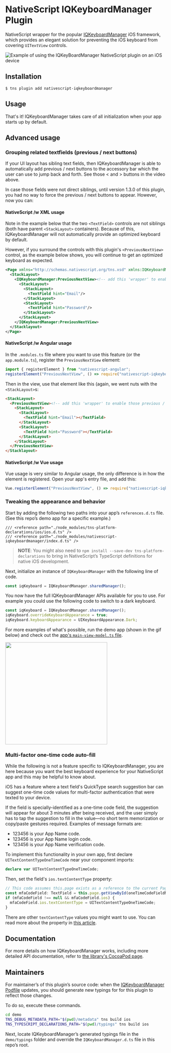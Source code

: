 # NativeScript IQKeyboardManager Plugin

NativeScript wrapper for the popular [IQKeyboardManager](https://cocoapods.org/pods/IQKeyboardManager) iOS framework, which provides an elegant solution for preventing the iOS keyboard from covering `UITextView` controls.

![Example of using the IQKeyBoardManager NativeScript plugin on an iOS device](screenshot.gif)

## Installation

```
$ tns plugin add nativescript-iqkeyboardmanager
```

## Usage

That's it! IQKeyboardManager takes care of all initialization when your app starts up by default.

## Advanced usage

### Grouping related textfields (previous / next buttons)
If your UI layout has sibling text fields, then IQKeyboardManager is able to automatically
add previous / next buttons to the accessory bar which the user can use to jump back and forth.
See those < and > buttons in the video above.

In case those fields were not direct siblings, until version 1.3.0 of this plugin, you had no way
to force the previous / next buttons to appear. However, now you can:

#### NativeScript /w XML usage
Note in the example below that the two `<TextField>` controls are not siblings (both have parent `<StackLayout>` containers). Because of this, IQKeyboardManager will not automatically provide an optimized keyboard by default.

However, if you surround the controls with this plugin's `<PreviousNextView>` control, as the example below shows, you will continue to get an optimized keyboard as expected.

```xml
<Page xmlns="http://schemas.nativescript.org/tns.xsd" xmlns:IQKeyboardManager="nativescript-iqkeyboardmanager">
  <StackLayout>
    <IQKeyboardManager:PreviousNextView><!-- add this 'wrapper' to enable those previous / next buttons -->
      <StackLayout>
        <StackLayout>
          <TextField hint="Email"/>
        </StackLayout>
        <StackLayout>
          <TextField hint="Password"/>
        </StackLayout>
      </StackLayout>
    </IQKeyboardManager:PreviousNextView>
  </Stacklayout>
</Page>
```

#### NativeScript /w Angular usage
In the `.modules.ts` file where you want to use this feature (or the `app.module.ts`),
register the `PreviousNextView` element:

```typescript
import { registerElement } from "nativescript-angular";
registerElement("PreviousNextView", () => require("nativescript-iqkeyboardmanager").PreviousNextView);
```

Then in the view, use that element like this (again, we went nuts with the `<StackLayout>`s:

```html
<StackLayout>
  <PreviousNextView><!-- add this 'wrapper' to enable those previous / next buttons -->
    <StackLayout>
      <StackLayout>
        <TextField hint="Email"></TextField>
      </StackLayout>
      <StackLayout>
        <TextField hint="Password"></TextField>
      </StackLayout>
    </StackLayout>
  </PreviousNextView>
</Stacklayout>
```

#### NativeScript /w Vue usage
Vue usage is very similar to Angular usage, the only difference is in how the element is registered. Open your app's entry file, and add this:

```javascript
Vue.registerElement("PreviousNextView", () => require("nativescript-iqkeyboardmanager"). PreviousNextView)
```

### Tweaking the appearance and behavior

Start by adding the following two paths into your app’s `references.d.ts` file. (See this repo’s demo app for a specific example.)

```
/// <reference path="./node_modules/tns-platform-declarations/ios/ios.d.ts" />
/// <reference path="./node_modules/nativescript-iqkeyboardmanager/index.d.ts" />
```

> **NOTE**: You might also need to `npm install --save-dev tns-platform-declarations` to bring in NativeScript’s TypeScript definitions for native iOS development.

Next, initialize an instance of `IQKeyboardManager` with the following line of code.

```typescript
const iqKeyboard = IQKeyboardManager.sharedManager();
```

You now have the full IQKeyboardManager APIs available for you to use. For example you could use the following code to switch to a dark keyboard.

```typescript
const iqKeyboard = IQKeyboardManager.sharedManager();
iqKeyboard.overrideKeyboardAppearance = true;
iqKeyboard.keyboardAppearance = UIKeyboardAppearance.Dark;
```

For more examples of what's possible, run the demo app (shown in the gif below) and check out the [app's `main-view-model.ts` file](demo/app/main-view-model.ts).

<img src="https://github.com/tjvantoll/nativescript-IQKeyboardManager/raw/master/demo.gif" width="320px"/>

### Multi-factor one-time code auto-fill

While the following is not a feature specific to IQKeyboardManager, you are here because you want the best keyboard experience for your NativeScript app and this may be helpful to know about.

iOS has a feature where a text field's QuickType search suggestion bar can suggest one-time code values for multi-factor authentication that were texted to your device.

If the field is specially-identified as a one-time code field, the suggestion will appear for about 3 minutes after being received, and the user simply has to tap the suggestion to fill in the value—no short term memorization or copy/paste gestures required. Examples of message formats are:
* 123456 is your App Name code.
* 123456 is your App Name login code.
* 123456 is your App Name verification code.

To implement this functionality in your own app, first declare `UITextContentTypeOneTimeCode` near your component imports:

```typescript
declare var UITextContentTypeOneTimeCode;
```

Then, set the field's `ios.textContentType` property:

```typescript
// This code assumes this.page exists as a reference to the current Page.
const mfaCodeField: TextField = this.page.getViewById(oneTimeCodeFieldName);
if (mfaCodeField !== null && mfaCodeField.ios) {
  mfaCodeField.ios.textContentType = UITextContentTypeOneTimeCode;
}
```

There are other `textContentType` values you might want to use. You can read more about the property in [this article](https://medium.com/developerinsider/ios12-password-autofill-automatic-strong-password-and-security-code-autofill-6e7db8da1810).

## Documentation

For more details on how IQKeyboardManager works, including more detailed API documentation, refer to [the library's CocoaPod page](https://cocoapods.org/pods/IQKeyboardManager).

## Maintainers

For maintainer’s of this plugin’s source code: when the [IQKeyboardManager Podfile](platforms/ios/Podfile) updates, you should generate new typings for for this plugin to reflect those changes.

To do so, execute these commands.

```bash
cd demo
TNS_DEBUG_METADATA_PATH="$(pwd)/metadata" tns build ios
TNS_TYPESCRIPT_DECLARATIONS_PATH="$(pwd)/typings" tns build ios
```

Next, locate IQKeyboardManager’s generated typings file in the `demo/typings` folder and override the `IQKeyboardManager.d.ts` file in this repo’s root.
